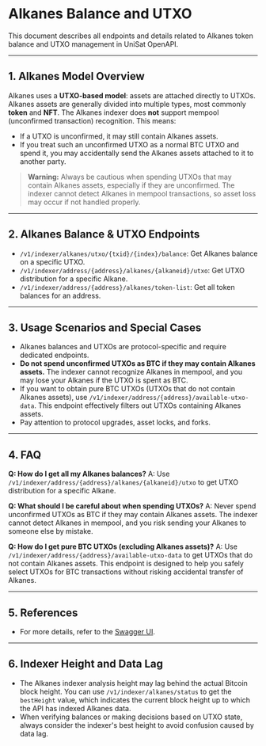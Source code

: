 # Alkanes Balance and UTXO

This document describes all endpoints and details related to Alkanes token balance and UTXO management in UniSat OpenAPI.

---

## 1. Alkanes Model Overview

Alkanes uses a **UTXO-based model**: assets are attached directly to UTXOs. Alkanes assets are generally divided into multiple types, most commonly **token** and **NFT**. The Alkanes indexer does **not** support mempool (unconfirmed transaction) recognition. This means:
- If a UTXO is unconfirmed, it may still contain Alkanes assets.
- If you treat such an unconfirmed UTXO as a normal BTC UTXO and spend it, you may accidentally send the Alkanes assets attached to it to another party.

> **Warning:**
> Always be cautious when spending UTXOs that may contain Alkanes assets, especially if they are unconfirmed. The indexer cannot detect Alkanes in mempool transactions, so asset loss may occur if not handled properly.

---

## 2. Alkanes Balance & UTXO Endpoints

- `/v1/indexer/alkanes/utxo/{txid}/{index}/balance`: Get Alkanes balance on a specific UTXO.
- `/v1/indexer/address/{address}/alkanes/{alkaneid}/utxo`: Get UTXO distribution for a specific Alkane.
- `/v1/indexer/address/{address}/alkanes/token-list`: Get all token balances for an address.

---

## 3. Usage Scenarios and Special Cases

- Alkanes balances and UTXOs are protocol-specific and require dedicated endpoints.
- **Do not spend unconfirmed UTXOs as BTC if they may contain Alkanes assets.** The indexer cannot recognize Alkanes in mempool, and you may lose your Alkanes if the UTXO is spent as BTC.
- If you want to obtain pure BTC UTXOs (UTXOs that do not contain Alkanes assets), use `/v1/indexer/address/{address}/available-utxo-data`. This endpoint effectively filters out UTXOs containing Alkanes assets.
- Pay attention to protocol upgrades, asset locks, and forks.

---

## 4. FAQ

**Q: How do I get all my Alkanes balances?**
A: Use `/v1/indexer/address/{address}/alkanes/{alkaneid}/utxo` to get UTXO distribution for a specific Alkane.

**Q: What should I be careful about when spending UTXOs?**
A: Never spend unconfirmed UTXOs as BTC if they may contain Alkanes assets. The indexer cannot detect Alkanes in mempool, and you risk sending your Alkanes to someone else by mistake.

**Q: How do I get pure BTC UTXOs (excluding Alkanes assets)?**
A: Use `/v1/indexer/address/{address}/available-utxo-data` to get UTXOs that do not contain Alkanes assets. This endpoint is designed to help you safely select UTXOs for BTC transactions without risking accidental transfer of Alkanes.

---

## 5. References

- For more details, refer to the [Swagger UI](https://open-api.unisat.io/#/).

---

## 6. Indexer Height and Data Lag

- The Alkanes indexer analysis height may lag behind the actual Bitcoin block height. You can use `/v1/indexer/alkanes/status` to get the `bestHeight` value, which indicates the current block height up to which the API has indexed Alkanes data.
- When verifying balances or making decisions based on UTXO state, always consider the indexer's best height to avoid confusion caused by data lag. 